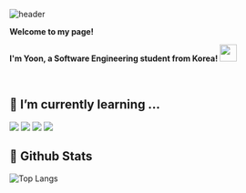 <div>
  
  ![header](https://capsule-render.vercel.app/api?type=blur&height=300&color=gradient&customColorList=19&text=Hi!%20I'm%20abluehour&fontColor=6495ED&fontAlignY=50&descAlignY=65&fontSize=50)
  
  **Welcome to my page!**
  
  **I'm Yoon, a Software Engineering student from Korea! <img src="https://raw.githubusercontent.com/hjnilsson/country-flags/main/svg/kr.svg" width="30">**
</div>
<br>
<div>

  ## 🌱 I’m currently learning ...
<img src="https://img.shields.io/badge/C-A8B9CC?style=flat-square&logo=c&logoColor=white"/>
<img src="https://img.shields.io/badge/javascript-F7DF1E?style=flat-square&logo=javascript&logoColor=white"/>
<img src="https://img.shields.io/badge/java-ED8B00?style=flat-square&logo=java&logoColor=white"/>
<img src="https://img.shields.io/badge/spring-6DB33F?style=flat-square&logo=spring&logoColor=white"/>


  ## 🤔 Github Stats
![Top Langs](https://github-readme-stats.vercel.app/api/top-langs/?username=Jung-YoonSeong&layout=compact)
</div>
